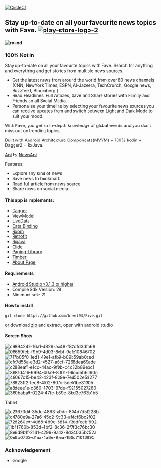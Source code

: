 [![CircleCI](https://circleci.com/gh/breel93/Fave.svg?style=svg)](https://circleci.com/gh/breel93/Fave)
## Stay up-to-date on all your favourite news topics with Fave. [![play-store-logo-2](https://user-images.githubusercontent.com/20865566/53359768-d9014380-3901-11e9-9523-5af74ccc9f10.png)](https://play.google.com/store/apps/details?id=com.fave.breezil.fave)

#### ![round](https://user-images.githubusercontent.com/20865566/57108236-1ae2a780-6d00-11e9-9032-f4963ef49868.png)

### 100% Kotlin
Stay up-to-date on all your favourite topics with Fave. Search for anything and everything and get stories from multiple news sources. 

* Get the latest news from around the world from over 80 news channels (CNN, NewYork Times, ESPN, Al-Jazeera, TechCrunch, Google news, Buzzfeed, Bloomberg ). 
* Read Headlines, Full Articles, Save and Share stories with Family and Friends on all Social Media.
* Personalise your timeline by selecting your favourite news sources you can receive updates from and switch between Light and Dark Mode to suit your mood.

With Fave, you get an in-depth knowledge of global events and you don’t miss out on trending topics.

Built with Android Architecture Components(MVVM) + 100% kotlin + Dagger2 + RxJava.

[Api](https://en.wikipedia.org/wiki/Application_programming_interface) by [NewsApi](https://newsapi.org)

Features:
*	Explore any kind of news  
*	Save news to bookmark
*	Read full article from news source
* Share news on social media

#### This app is implements:
- [Dagger](https://google.github.io/dagger/)
- [ViewModel](https://developer.android.com/topic/libraries/architecture/viewmodel)
- [LiveData](https://developer.android.com/topic/libraries/architecture/livedata)
- [Data Binding](https://developer.android.com/topic/libraries/data-binding/)
- [Room](https://codelabs.developers.google.com/codelabs/android-room-with-a-view/#0)
- [Retrofit](https://square.github.io/retrofit/)
- [Rxjava](https://github.com/ReactiveX/RxJava)
- [Glide](https://github.com/bumptech/glide)
- [Paging-Library](https://developer.android.com/topic/libraries/architecture/paging/)
- [Timber](https://github.com/JakeWharton/timber)
- [About Page](https://github.com/medyo/android-about-page)

#### Requirements
- [Android Studio v3.1.3 or higher](https://developer.android.com/studio/)
- Compile Sdk Version: 28
- Minimum sdk: 21
#### How to install
```
git clone https://github.com/breel93/Fave.git
```
or download [zip](https://github.com/breel93/Fave/archive/master.zip) and extract, open with android studio

#### Screen Shots
![c9894249-f6a1-4829-aa48-f82dfd3dfb68](https://user-images.githubusercontent.com/20865566/57020463-50e83480-6bf7-11e9-96e5-83c32ac3a715.png)
![08659feb-f9b9-4d03-8ebf-9afe10846702](https://user-images.githubusercontent.com/20865566/57020470-55145200-6bf7-11e9-9aa9-4f426df5d2e5.png)
![717b05f0-1ed1-49e1-afb9-b09b59ab0ced](https://user-images.githubusercontent.com/20865566/57020603-c48a4180-6bf7-11e9-93cd-a291e9b22da9.png)
![cfc7d55a-e3d2-4527-a6cf-7268dea69ade](https://user-images.githubusercontent.com/20865566/57020584-b63c2580-6bf7-11e9-92be-6366ee538c75.png)
![c288eaf1-e1cc-44ac-9f9b-c4c32b89ebc1](https://user-images.githubusercontent.com/20865566/57020598-be946080-6bf7-11e9-9f40-6253d4a13f05.png)
![3981d416-6994-40a9-8001-16b5d5b6d90c](https://user-images.githubusercontent.com/20865566/57020731-35c9f480-6bf8-11e9-983d-8a1542250c20.png)
![48067c15-be42-423f-839e-7ed502e58277](https://user-images.githubusercontent.com/20865566/57020708-29459c00-6bf8-11e9-8a24-0e06bd532e9b.png)
![78623ff2-fec8-4f02-807c-5de51be31305](https://user-images.githubusercontent.com/20865566/57020712-2ba7f600-6bf8-11e9-8085-f8e2d66d91a3.png)
![a8deee1e-c360-4703-97de-f92155027260](https://user-images.githubusercontent.com/20865566/57020724-31054080-6bf8-11e9-8e2b-7e38716a72e7.png)
![360baba9-0224-47fe-b39e-8bd3e763b1b5](https://user-images.githubusercontent.com/20865566/57020729-34003100-6bf8-11e9-80f7-81fd65651f2c.png)

Tablet

![c23673dd-35dc-4863-a0dc-804d7d5f228b](https://user-images.githubusercontent.com/20865566/57021189-8857e080-6bf9-11e9-9386-845abe6f1e69.png)
![c4780e9a-27a6-45c2-9c33-afdcf6bc2f02](https://user-images.githubusercontent.com/20865566/57021245-a0c7fb00-6bf9-11e9-9e91-b7dd69126c62.png)
![726260e9-4d68-469e-8814-f3ddfecbf692](https://user-images.githubusercontent.com/20865566/57021256-a8879f80-6bf9-11e9-97d3-558bc7a71ec3.png)
![1b4f760b-853d-4bf2-8d36-2f7f3c76bc30](https://user-images.githubusercontent.com/20865566/57021262-ae7d8080-6bf9-11e9-8769-5a038d3b3929.png)
![8e6d9b1f-2141-4299-9ad2-8d34035b252a](https://user-images.githubusercontent.com/20865566/57021266-b0dfda80-6bf9-11e9-9743-d07ffd3c78fa.png)
![0e8b6735-d1aa-4a8e-9fea-189c71613895](https://user-images.githubusercontent.com/20865566/57021273-b4736180-6bf9-11e9-9e41-28c9e857b380.png)


### Acknowledgement
- Google
